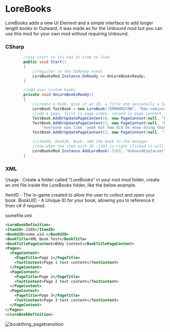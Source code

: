 # LoreBooks
LoreBooks adds a new UI Element and a simple interface to add longer length books to Outward, it was made as for the Unbound mod but you can use this mod for your own mod without requiring Unbound.

### CSharp

```csharp
        //use start so its had to time to load
        public void Start()
        {
            //register to the OnReady event
            LoreBooksMod.Instance.OnReady += OnLoreBooksReady;
        }

        //add your custom books
        private void OnLoreBooksReady()
        {
            //create a book, give it an ID, a Title and optionally a Sprite Image
            LoreBook TestBook = new LoreBook("EMONOMICON", "Emo-nomincon a beginners guide to eldritch horrors.", null);
            //add a page, first is page index, second is page content, page content takes an optional sprite, a title and the body text
            TestBook.AddOrUpdatePageContent(0, new PageContent(null, "FIRST PAGE TITLE", "SHIBBLY DIBBLY DOO."));
            TestBook.AddOrUpdatePageContent(1, new PageContent(null, "BOOZU MILK", "It was the second age of man when Boozu milk first found its way to our shores, " +
                "everyone was like 'yeah but how did he know doing that to a cow would produce milk? Does that not warrant its own line of questioning? No one else find it strange?'"));
            TestBook.AddOrUpdatePageContent(2, new PageContent(null, "THE THIRD PAGE", "Nobody knows what the third page contains as it is lost to time."));

            //itemID, bookID, Book, add the book to the manager
            //now when the item with ID -2103 is right clicked it will show an option to Open 'UnboundExplainer' book.
            LoreBooksMod.Instance.AddLoreBook(-2103, "UnboundExplainer", TestBook);
        }
```


### XML

Usage : 
Create a folder called "LoreBooks" in your root mod folder, create an xml file inside the LoreBooks folder, like the below example.


ItemID - The in-game created to allow the user to collect and open your book.
BookUID - A Unique ID for your book, allowing you to reference it from c# if required.

somefile.xml

```xml
<LoreBookDefinition>
<ItemID>-2105</ItemID>
<BookUID>some.uid.</BookUID>
<BookTitle>XML Book Test</BookTitle>
<BookTitlePageContent>BOdy Content</BookTitlePageContent>
<Pages>
  <PageContent>
    <PageTitle>Page 1</PageTitle>
    <TextContent>Page 1 text content</TextContent>
  </PageContent>
  <PageContent>
    <PageTitle>Page 2</PageTitle>
    <TextContent>Page 2 text content</TextContent>
  </PageContent>
  <PageContent>
    <PageTitle>Page 3</PageTitle>
    <TextContent>Page 3 text content</TextContent>
  </PageContent>
</Pages>
</LoreBookDefinition>
```


![bookthing_pagetransition](https://user-images.githubusercontent.com/3288858/211231030-fa669afb-a5bc-45ee-a512-f1a644e366b1.gif)

